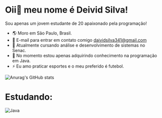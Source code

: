 Oii👋 meu nome é Deivid Silva!
==================================

Sou apenas um jovem estudante de 20 apaixonado pela programaçâo!

 * 🌎 Moro em São Paulo, Brasil.
* 📧 E-mail para entrar em contato comigo daividsilva341@gmail.com   
* 🏫  Atualmente cursando análise e desenvolvimento de sistemas no Senac.
* 🧠  No momento estou apenas adquirindo conhecimento na programação em Java.
*  ⚡ Eu amo praticar esportes e o meu preferido é futebol.

![Anurag's GitHub stats](https://github-readme-stats.vercel.app/api?username=Deivid7Silva3&show_icons=true&theme=transparent)

Estudando:
============

![Java](https://img.shields.io/badge/java-%23ED8B00.svg?style=for-the-badge&logo=java&logoColor=white)


